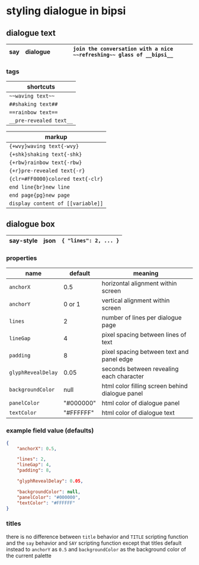 # styling dialogue in bipsi



## dialogue text

| say | dialogue | `join the conversation with a nice ~~refreshing~~ glass of __bipsi__` |
|--|--|--

### tags

| shortcuts
|--
| `~~waving text~~`
| `##shaking text##`
| `==rainbow text==`
| `__pre-revealed text__`

| markup
|--
| `{+wvy}waving text{-wvy}`
| `{+shk}shaking text{-shk}`
| `{+rbw}rainbow text{-rbw}`
| `{+r}pre-revealed text{-r}`
| `{clr=#FF0000}colored text{-clr}`
| `end line{br}new line`
| `end page{pg}new page`
| `display content of [[variable]]`

## dialogue box

| say-style | json | `{ "lines": 2, ... }` |
|--|--|--

### properties

| name | default | meaning
|--|--|--
| `anchorX` | 0.5 | horizontal alignment within screen
| `anchorY` | 0 or 1 | vertical alignment within screen
| `lines`   | 2   | number of lines per dialogue page
| `lineGap` | 4   | pixel spacing between lines of text 
| `padding` | 8   | pixel spacing between text and panel edge
| `glyphRevealDelay` | 0.05 | seconds between revealing each character
| `backgroundColor` | null | html color filling screen behind dialogue panel
| `panelColor`      | "#000000" | html color of dialogue panel
| `textColor`       | "#FFFFFF" | html color of dialogue text  

### example field value (defaults)
```json
{
    "anchorX": 0.5,

    "lines": 2,
    "lineGap": 4,
    "padding": 8,

    "glyphRevealDelay": 0.05,

    "backgroundColor": null,
    "panelColor": "#000000",
    "textColor": "#FFFFFF"
}
```

### titles

there is no difference between `title` behavior and `TITLE` scripting function and the `say` behavior and `SAY` scripting function except that titles default instead to `anchorY` as `0.5` and `backgroundColor` as the background color of the current palette
